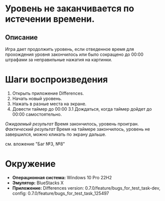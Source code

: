 # Уровень не заканчивается по истечении времени.

## Описание
Игра дает продолжить уровень, если отведенное время для прохождения уровня закончилось или было сокращено до 00:00 штрафами за неправильные нажатия на картинки. 

# Шаги воспроизведения
1. Открыть приложение Differences.
2. Начать новый уровень.
3. Нажать в разные места на экране.
4. Довести таймер до 00:00
3.1 Дождаться, когда таймер дойдет до 00:00 самостоятельно.
   
   
*Ожидаемый результат* Время закончилось, уровень проигран.
*Фактический результат* Время на таймере закончилось, уровень не завершился, можно кликать по экрану дальше.

см. вложение "Баг №3, №8"

# Окружение
* **Операционная система:** Windows 10 Pro 22H2
* **Эмулятор:** BlueStacks X
* **Приложение:** Differences version: 0.7.0/feature/bugs_for_test_task-dev, config: 0.7.0/feature/bugs_for_test_task_125497